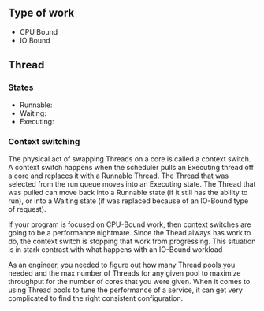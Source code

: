 
## Type of work
- CPU Bound
- IO Bound

## Thread
### States
- Runnable:
- Waiting:
- Executing:

### Context switching
The physical act of swapping Threads on a core is called a context switch. A context switch happens when the scheduler pulls an Executing thread off a core and replaces it with a Runnable Thread. The Thread that was selected from the run queue moves into an Executing state. The Thread that was pulled can move back into a Runnable state (if it still has the ability to run), or into a Waiting state (if was replaced because of an IO-Bound type of request).

If your program is focused on CPU-Bound work, then context switches are going to be a performance nightmare. Since the Thead always has work to do, the context switch is stopping that work from progressing. This situation is in stark contrast with what happens with an IO-Bound workload

As an engineer, you needed to figure out how many Thread pools you needed and the max number of Threads for any given pool to maximize throughput for the number of cores that you were given. When it comes to using Thread pools to tune the performance of a service, it can get very complicated to find the right consistent configuration.
